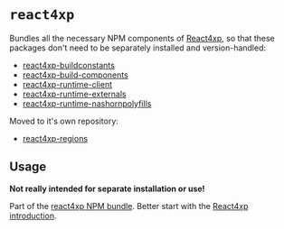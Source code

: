 # `react4xp`

Bundles all the necessary NPM components of [React4xp](https://market.enonic.com/vendors/enonic/react4xp-starter), so
that these packages don't need to be separately installed and version-handled:

- [react4xp-buildconstants](https://www.npmjs.com/package/react4xp-buildconstants)
- [react4xp-build-components](https://www.npmjs.com/package/react4xp-build-components)
- [react4xp-runtime-client](https://www.npmjs.com/package/react4xp-runtime-client)
- [react4xp-runtime-externals](https://www.npmjs.com/package/react4xp-runtime-externals)
- [react4xp-runtime-nashornpolyfills](https://www.npmjs.com/package/react4xp-runtime-nashornpolyfills)

Moved to it's own repository:

- [react4xp-regions](https://www.npmjs.com/package/react4xp-regions)

## Usage

**Not really intended for separate installation or use!**

Part of the [react4xp NPM bundle](https://www.npmjs.com/package/react4xp). Better start with
the [React4xp introduction](https://developer.enonic.com/templates/react4xp).
